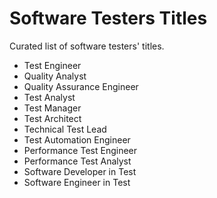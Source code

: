 # Software Testers Titles
Curated list of software testers' titles.

* Test Engineer
* Quality Analyst
* Quality Assurance Engineer
* Test Analyst
* Test Manager
* Test Architect
* Technical Test Lead
* Test Automation Engineer
* Performance Test Engineer
* Performance Test Analyst
* Software Developer in Test
* Software Engineer in Test

